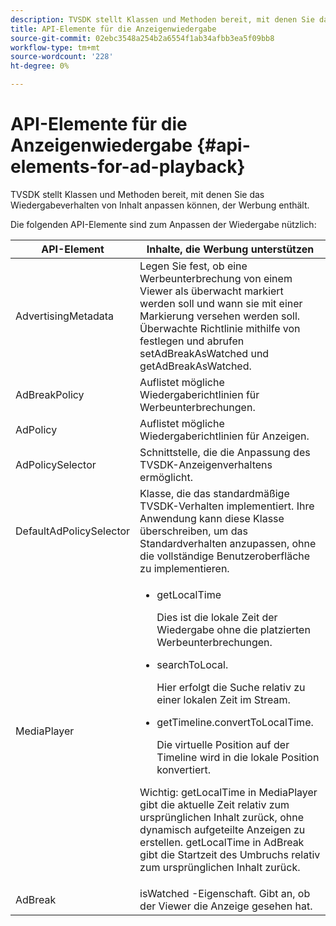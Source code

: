```yaml
---
description: TVSDK stellt Klassen und Methoden bereit, mit denen Sie das Wiedergabeverhalten von Inhalt anpassen können, der Werbung enthält.
title: API-Elemente für die Anzeigenwiedergabe
source-git-commit: 02ebc3548a254b2a6554f1ab34afbb3ea5f09bb8
workflow-type: tm+mt
source-wordcount: '228'
ht-degree: 0%

---
```


# API-Elemente für die Anzeigenwiedergabe {#api-elements-for-ad-playback}

TVSDK stellt Klassen und Methoden bereit, mit denen Sie das Wiedergabeverhalten von Inhalt anpassen können, der Werbung enthält.

Die folgenden API-Elemente sind zum Anpassen der Wiedergabe nützlich:

<table id="table_B07E373B9D2B425AB36466B1D42411AD"> 
 <thead> 
  <tr> 
   <th colname="col1" class="entry"> <b>API-Element </b></th> 
   <th colname="col2" class="entry"> <b>Inhalte, die Werbung unterstützen</b></th> 
  </tr> 
 </thead>
 <tbody> 
  <tr> 
   <td colname="col1"><span class="apiname"> AdvertisingMetadata </span> </td> 
   <td colname="col2">Legen Sie fest, ob eine Werbeunterbrechung von einem Viewer als überwacht markiert werden soll und wann sie mit einer Markierung versehen werden soll. Überwachte Richtlinie mithilfe von festlegen und abrufen <span class="codeph"> setAdBreakAsWatched</span> und <span class="codeph"> getAdBreakAsWatched</span>. </td> 
  </tr> 
  <tr> 
   <td colname="col1"><span class="apiname"> AdBreakPolicy</span> </td> 
   <td colname="col2"> Auflistet mögliche Wiedergaberichtlinien für Werbeunterbrechungen. </td> 
  </tr> 
  <tr> 
   <td colname="col1"><span class="apiname"> AdPolicy</span> </td> 
   <td colname="col2"> Auflistet mögliche Wiedergaberichtlinien für Anzeigen. </td> 
  </tr> 
  <tr> 
   <td colname="col1"><span class="apiname"> AdPolicySelector </span> </td> 
   <td colname="col2"> Schnittstelle, die die Anpassung des TVSDK-Anzeigenverhaltens ermöglicht. </td> 
  </tr> 
  <tr> 
   <td colname="col1"><span class="apiname"> DefaultAdPolicySelector </span> </td> 
   <td colname="col2"> Klasse, die das standardmäßige TVSDK-Verhalten implementiert. Ihre Anwendung kann diese Klasse überschreiben, um das Standardverhalten anzupassen, ohne die vollständige Benutzeroberfläche zu implementieren. </td> 
  </tr> 
  <tr> 
   <td colname="col1"> <span class="apiname"> MediaPlayer</span> </td> 
   <td colname="col2"> 
    <ul id="ul_37700A741403448A8760FDDA68B099AA"> 
     <li id="li_B465170D449E49489C5924572BEEB4A5"><span class="codeph"> getLocalTime</span> <p>Dies ist die lokale Zeit der Wiedergabe ohne die platzierten Werbeunterbrechungen. </p> </li> 
     <li id="li_D9D68CF428904BB2B84E1BCE828A90DC"><span class="codeph"> searchToLocal</span>. <p>Hier erfolgt die Suche relativ zu einer lokalen Zeit im Stream. </p> </li> 
     <li id="li_9DBCA75537DC4824AA66B53A3FA28812"><span class="codeph"> getTimeline.convertToLocalTime</span>. <p>Die virtuelle Position auf der Timeline wird in die lokale Position konvertiert. </p> </li> 
    </ul> <p>Wichtig:  <span class="codeph"> getLocalTime</span> in <span class="codeph"> MediaPlayer</span> gibt die aktuelle Zeit relativ zum ursprünglichen Inhalt zurück, ohne dynamisch aufgeteilte Anzeigen zu erstellen. <span class="codeph"> getLocalTime</span> in <span class="codeph"> AdBreak</span> gibt die Startzeit des Umbruchs relativ zum ursprünglichen Inhalt zurück. </p> </td> 
  </tr> 
  <tr> 
   <td colname="col1"><span class="apiname"> AdBreak</span> </td> 
   <td colname="col2"><span class="codeph"> isWatched</span> -Eigenschaft. Gibt an, ob der Viewer die Anzeige gesehen hat. </td> 
  </tr> 
 </tbody> 
</table>
